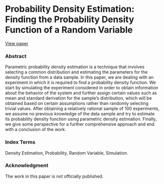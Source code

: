 # Probability Density Estimation: Finding the Probability Density Function of a Random Variable

[View paper](/Parameter_Estimation.pdf)

### Abstract
Parametric probability density estimation is a technique that involves selecting a common distribution and estimating the parameters for the density function from a data sample. In this paper, we are dealing with an experiment in which it is required to find a probability density function. We start by simulating the experiment considered in order to obtain information about the behavior of the system and further assign certain values such as mean and standard derivation for the sample’s distribution, which will be obtained based on certain assumptions rather than randomly selecting trivial values. After obtaining a relatively rational sample of 100 experiments, we assume no previous knowledge of the data sample and try to estimate its probability density function using parametric density estimation. Finally, we give some perspective for a further comprehensive approach and end with a conclusion of the work.

### Index Terms 
Density Estimation, Probability, Random Variable, Simulation.

### Acknowledgment
The work in this paper is not officially published.
